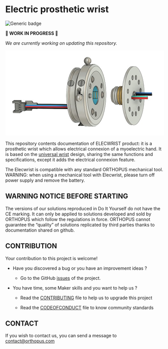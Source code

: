 ﻿# Electric prosthetic wrist


![Generic badge](https://img.shields.io/badge/CE_Mark-NO-critical.svg)


**🚧 WORK IN PROGRESS 🚧** 


*We are currently working on updating this repository.*



![ElecWrist_ORTHOPUS](assets/ElecWrist_ORTHOPUS.jpg)

This repository contents documentation of ELECWRIST product: it is a prosthetic wrist which allows electrical connexion of a myoelectric hand. It is based on the [universal wrist](https://github.com/orthopus/01-wrist) design, sharing the same functions and specifications, except it adds the electrical connexion feature.

The Elecwrist is compatible with any standard ORTHOPUS mechanical tool. WARNING: when using a mechanical tool with Elecwrist, please turn off power supply and remove the battery.



## WARNING NOTICE BEFORE STARTING

The versions of our solutions reproduced in Do It Yourself do not have the CE marking. It can only be applied to solutions developed and sold by ORTHOPUS which follow the regulations in force.
ORTHOPUS cannot guarantee the “quality” of solutions replicated by third parties thanks to documentation shared on github.




## CONTRIBUTION


Your contribution to this project is welcome!


* Have you discovered a bug or you have an improvement ideas ?
  
  * Go to the GitHub [issues](https://github.com/orthopus/01-elecwrist/issues) of the project.
  
* You have time, some Maker skills and you want to help us ?


  * Read the [CONTRIBUTING](CONTRIBUTING.md) file to help us to upgrade this project


  * Read the [CODEOFCONDUCT](CODEOFCONDUCT.md) file to know community standards




## CONTACT


If you wish to contact us, you can send a message to contact@orthopus.com
